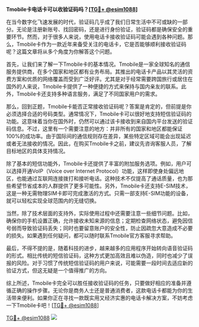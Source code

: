 **Tmobile卡电话卡可以收验证码吗？[[TG💪+ @esim1088](https://t.me/s/esim1088)]**

在当今数字化飞速发展的时代，验证码几乎成了我们日常生活中不可或缺的一部分。无论是注册新账号、找回密码，还是进行身份验证，验证码都是确保安全的重要环节。然而，对于很多人来说，使用电话卡接收验证码可能会遇到各种问题。那么，Tmobile卡作为一款近年来备受关注的电话卡，它是否能够顺利接收验证码呢？这篇文章将从多个角度为你解答这个问题。

首先，让我们来了解一下Tmobile卡的基本情况。Tmobile是一家全球知名的通信服务提供商，在多个国家和地区都有业务布局。其推出的电话卡产品以其灵活的资费方案和优质的网络覆盖而受到广泛好评。尤其是对于经常需要跨国旅行或居住在国外的人来说，Tmobile卡提供了一种便捷的方式来保持与国内亲友的联系。此外，Tmobile卡还支持多种语言服务，满足了不同国家用户的需求。

那么，回到正题，Tmobile卡能否正常接收验证码呢？答案是肯定的，但前提是你必须选择合适的号码类型。通常情况下，Tmobile卡可以很好地支持短信验证码的功能。这意味着当你在国外时，仍然可以通过该卡接收到来自国内平台发送的验证码信息。不过，这里有一个需要注意的地方：并非所有的国家和地区都能保证100%的成功率。由于国际间的通信规则存在差异，某些特定区域可能会出现延迟或者无法接收的情况。因此，在购买Tmobile卡之前，建议先咨询客服人员，了解目标地区的具体支持情况。

除了基本的短信功能外，Tmobile卡还提供了丰富的附加服务选项。例如，用户可以选择开通VoIP（Voice over Internet Protocol）功能，这样即使身处偏远地区，也能通过互联网连接拨打和接听电话。这种技术不仅提高了通话质量，也为那些希望节省成本的人群提供了更多可能性。另外，Tmobile卡还支持E-SIM技术，这是一种无需物理SIM卡即可完成激活的方式。只需一部支持E-SIM功能的设备，就可以轻松实现全球范围内的无缝切换。

当然，除了技术层面的支持外，实际使用过程中还需要注意一些细节问题。比如，确保你的手机设置正确，允许接收未知来源的信息；定期检查网络状态，避免因信号弱而导致验证码丢失；同时也要留意账户的安全性，防止因疏忽大意造成不必要的损失。如果遇到任何疑问，都可以随时联系Tmobile官方客服寻求帮助。

最后，不得不提的是，随着科技的进步，越来越多的应用程序开始转向语音验证码的形式。相比传统的短信验证码，这种方式更加高效且难以伪造，同时也减少了误报的风险。对于习惯了传统短信验证码的用户来说，可能需要一段时间去适应新的验证方式，但这无疑是一个值得推广的方向。

综上所述，Tmobile卡完全可以胜任接收验证码的任务，只要做好相应的准备并遵循正确的操作步骤。无论你是商务人士还是普通消费者，这款电话卡都能为你的生活带来便利。如果你正在寻找一款既实用又经济实惠的电话卡解决方案，不妨考虑一下Tmobile卡吧！[[TG💪+ @esim1088](https://t.me/s/esim1088)]

[TG💪+ @esim1088](https://t.me/s/esim1088) ![](https://i.postimg.cc/4NQfJmqS/Snipaste-2025-05-13-00-14-12.png)